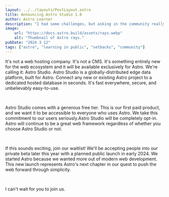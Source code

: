 ```yaml
---
layout: ../../layouts/PostLayout.astro
title: Announcing Astro Studio 1.0
author: Astro Learner
description: "I had some challenges, but asking in the community really helped!"
image:
    url: "https://docs.astro.build/assets/rays.webp"
    alt: "Thumbnail of Astro rays."
pubDate: "2024 3 12"
tags: ["astro", "learning in public", "setbacks", "community"]
---
```


It's not a web hosting company. It's not a CMS. It's something entirely new for the web ecosystem and it will be available exclusively for Astro. We're calling it: Astro Studio. Astro Studio is a globally-distributed edge data platform, built for Astro. Connect any new or existing Astro project to a dedicated hosted database in seconds. It's fast everywhere, secure, and unbelievably easy-to-use.

<p>&nbsp;</p>

Astro Studio comes with a generous free tier. This is our first paid product, and we want it to be accessible to everyone who uses Astro. We take this commitment to our users seriously.Astro Studio will be completely opt-in. Astro will continue to be a great web framework regardless of whether you choose Astro Studio or not.

<p>&nbsp;</p>

If this sounds exciting, join our waitlist! We'll be accepting people into our private beta later this year with a planned public launch in early 2024. We started Astro because we wanted more out of modern web development. This new launch represents Astro's next chapter in our quest to push the web forward through simplicity.

<p>&nbsp;</p>

I can't wait for you to join us.

<p>&nbsp;</p>
<p>&nbsp;</p>
<p>&nbsp;</p>
